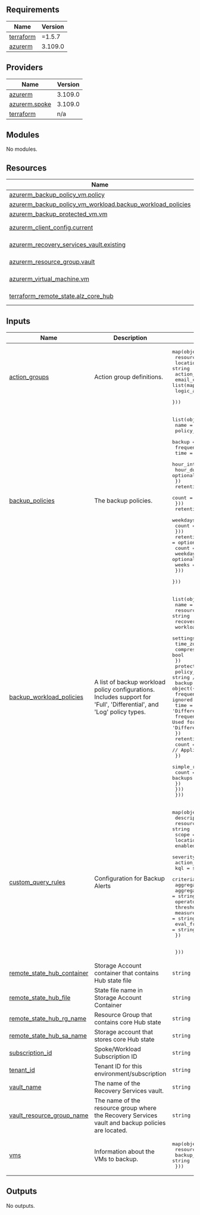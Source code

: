 <!-- BEGIN_TF_DOCS -->
## Requirements

| Name | Version |
|------|---------|
| <a name="requirement_terraform"></a> [terraform](#requirement\_terraform) | =1.5.7 |
| <a name="requirement_azurerm"></a> [azurerm](#requirement\_azurerm) | 3.109.0 |

## Providers

| Name | Version |
|------|---------|
| <a name="provider_azurerm"></a> [azurerm](#provider\_azurerm) | 3.109.0 |
| <a name="provider_azurerm.spoke"></a> [azurerm.spoke](#provider\_azurerm.spoke) | 3.109.0 |
| <a name="provider_terraform"></a> [terraform](#provider\_terraform) | n/a |

## Modules

No modules.

## Resources

| Name | Type |
|------|------|
| [azurerm_backup_policy_vm.policy](https://registry.terraform.io/providers/hashicorp/azurerm/3.109.0/docs/resources/backup_policy_vm) | resource |
| [azurerm_backup_policy_vm_workload.backup_workload_policies](https://registry.terraform.io/providers/hashicorp/azurerm/3.109.0/docs/resources/backup_policy_vm_workload) | resource |
| [azurerm_backup_protected_vm.vm](https://registry.terraform.io/providers/hashicorp/azurerm/3.109.0/docs/resources/backup_protected_vm) | resource |
| [azurerm_client_config.current](https://registry.terraform.io/providers/hashicorp/azurerm/3.109.0/docs/data-sources/client_config) | data source |
| [azurerm_recovery_services_vault.existing](https://registry.terraform.io/providers/hashicorp/azurerm/3.109.0/docs/data-sources/recovery_services_vault) | data source |
| [azurerm_resource_group.vault](https://registry.terraform.io/providers/hashicorp/azurerm/3.109.0/docs/data-sources/resource_group) | data source |
| [azurerm_virtual_machine.vm](https://registry.terraform.io/providers/hashicorp/azurerm/3.109.0/docs/data-sources/virtual_machine) | data source |
| [terraform_remote_state.alz_core_hub](https://registry.terraform.io/providers/hashicorp/terraform/latest/docs/data-sources/remote_state) | data source |

## Inputs

| Name | Description | Type | Default | Required |
|------|-------------|------|---------|:--------:|
| <a name="input_action_groups"></a> [action\_groups](#input\_action\_groups) | Action group definitions. | <pre>map(object({<br>    resource_group    = string<br>    location          = string<br>    action_group_name = string<br>    email_config      = list(map(string))<br>    logic_app_config  = list(map(string))<br>  }))</pre> | `null` | no |
| <a name="input_backup_policies"></a> [backup\_policies](#input\_backup\_policies) | The backup policies. | <pre>list(object({<br>    name        = string<br>    policy_type = string<br>    backup = object({<br>      frequency     = string<br>      time          = string<br>      hour_interval = optional(string)<br>      hour_duration = optional(string)<br>    })<br>    retention_daily = optional(object({<br>      count = number<br>    }))<br>    retention_weekly = optional(object({<br>      weekdays = list(string)<br>      count    = number<br>    }))<br>    retention_monthly = optional(object({<br>      count    = number<br>      weekdays = optional(list(string))<br>      weeks    = optional(list(string))<br>    }))<br>  }))</pre> | `[]` | no |
| <a name="input_backup_workload_policies"></a> [backup\_workload\_policies](#input\_backup\_workload\_policies) | A list of backup workload policy configurations. Includes support for 'Full', 'Differential', and 'Log' policy types. | <pre>list(object({<br>    name                = string<br>    resource_group_name = string<br>    recovery_vault_name = string<br>    workload_type       = string<br>    settings = object({<br>      time_zone           = string<br>      compression_enabled = bool<br>    })<br>    protection_policies = list(object({<br>      policy_type = string // Can be 'Full', 'Differential', or 'Log'<br>      backup = object({<br>        frequency            = string // Used for 'Full' and 'Differential', ignored for 'Log'<br>        time                 = string // Used for 'Full' and 'Differential', ignored for 'Log'<br>        frequency_in_minutes = number // Used for 'Log', should be null or ignored for 'Full' and 'Differential'<br>      })<br>      retention_daily = object({<br>        count = number // Applicable for 'Full' and 'Differential' backups<br>      })<br>      simple_retention = object({<br>        count = number // Used for 'Log' backups<br>      })<br>    }))<br>  }))</pre> | `[]` | no |
| <a name="input_custom_query_rules"></a> [custom\_query\_rules](#input\_custom\_query\_rules) | Configuration for Backup Alerts | <pre>map(object({<br>    description    = string<br>    resource_group = string<br>    scope          = string<br>    location       = string<br>    enabled        = bool<br>    severity       = number<br>    action_group   = string<br>    kql            = string<br>    criteria = object({<br>      aggregation             = string<br>      aggregation_granularity = string<br>      operator                = string<br>      threshold               = number<br>      measure_column          = string # not usually needed for "count" aggregation<br>      eval_frequency          = string<br>    })<br><br><br>  }))</pre> | `null` | no |
| <a name="input_remote_state_hub_container"></a> [remote\_state\_hub\_container](#input\_remote\_state\_hub\_container) | Storage Account container that contains Hub state file | `string` | n/a | yes |
| <a name="input_remote_state_hub_file"></a> [remote\_state\_hub\_file](#input\_remote\_state\_hub\_file) | State file name in Storage Account Container | `string` | n/a | yes |
| <a name="input_remote_state_hub_rg_name"></a> [remote\_state\_hub\_rg\_name](#input\_remote\_state\_hub\_rg\_name) | Resource Group that contains core Hub state | `string` | n/a | yes |
| <a name="input_remote_state_hub_sa_name"></a> [remote\_state\_hub\_sa\_name](#input\_remote\_state\_hub\_sa\_name) | Storage account that stores core Hub state | `string` | n/a | yes |
| <a name="input_subscription_id"></a> [subscription\_id](#input\_subscription\_id) | Spoke/Workload Subscription ID | `string` | n/a | yes |
| <a name="input_tenant_id"></a> [tenant\_id](#input\_tenant\_id) | Tenant ID for this environment/subscription | `string` | n/a | yes |
| <a name="input_vault_name"></a> [vault\_name](#input\_vault\_name) | The name of the Recovery Services vault. | `string` | n/a | yes |
| <a name="input_vault_resource_group_name"></a> [vault\_resource\_group\_name](#input\_vault\_resource\_group\_name) | The name of the resource group where the Recovery Services vault and backup policies are located. | `string` | n/a | yes |
| <a name="input_vms"></a> [vms](#input\_vms) | Information about the VMs to backup. | <pre>map(object({<br>    resource_group = string<br>    backup_policy  = string<br>  }))</pre> | n/a | yes |

## Outputs

No outputs.
<!-- END_TF_DOCS -->

